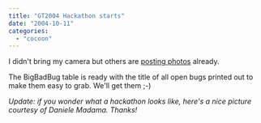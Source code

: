 ```yaml
---
title: "GT2004 Hackathon starts"
date: "2004-10-11"
categories: 
  - "cocoon"
---
```


I didn't bring my camera but others are [posting photos](http://www.flickr.com/photos/tags/cocoongt2004) already.

The BigBadBug table is ready with the title of all open bugs printed out to make them easy to grab. We'll get them ;-)

_Update: if you wonder what a hackathon looks like, here's a nice picture courtesy of Daniele Madama. Thanks!_
